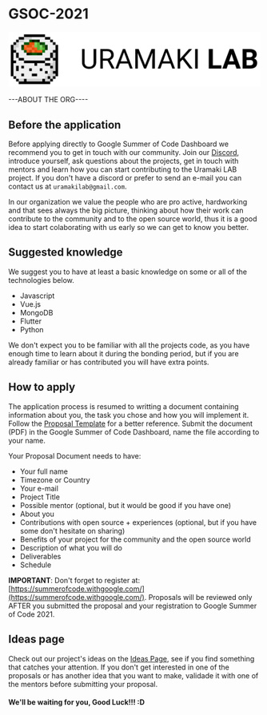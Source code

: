 # GSOC-2021

![uramaki-lab](/uramaki-logo.png)

---ABOUT THE ORG----

## Before the application

Before applying directly to Google Summer of Code Dashboard we recommend you to get in touch with our community. Join our [Discord](https://discord.gg/HrkNfE5c), introduce yourself, ask questions about the projects, get in touch with mentors and learn how you can start contributing to the Uramaki LAB project. If you don't have a discord or prefer to send an e-mail you can contact us at `uramakilab@gmail.com`. 

In our organization we value the people who are pro active, hardworking and that sees always the big picture, thinking about how their work can contribute to the community and to the open source world, thus it is a good idea to start colaborating with us early so we can get to know you better.


 ## Suggested knowledge
 
 We suggest you to have at least a basic knowledge on some or all of the technologies below.
 
 * Javascript
 * Vue.js
 * MongoDB
 * Flutter
 * Python

We don't expect you to be familiar with all the projects code, as you have enough time to learn about it during the bonding period, but if you are already familiar or has contributed you will have extra points.

## How to apply
 
The application process is resumed to writting a document containing information about you, the task you chose and how you will implement it. Follow the [Proposal Template](/proposal-template.docx) for a better reference. Submit the document (PDF) in the Google Summer of Code Dashboard, name the file according to your name. 

Your Proposal Document needs to have:

* Your full name
* Timezone or Country
* Your e-mail
* Project Title
* Possible mentor (optional, but it would be good if you have one)
* About you
* Contributions with open source + experiences (optional, but if you have some don't hesitate on sharing)
* Benefits of your project for the community and the open source world
* Description of what you will do
* Deliverables
* Schedule


**IMPORTANT**: Don't forget to register at: [https://summerofcode.withgoogle.com/](https://summerofcode.withgoogle.com/). Proposals will be reviewed only AFTER you submitted the proposal and your registration to Google Summer of Code 2021.

## Ideas page

Check out our project's ideas on the [Ideas Page](/ideas.md), see if you find something that catches your attention. If you don't get interested in one of the proposals or has another idea that you want to make, validade it with one of the mentors before submitting your proposal.


#### We'll be waiting for you, Good Luck!!! :D

